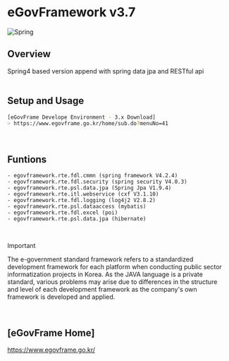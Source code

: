 # eGovFramework v3.7 
![Spring](https://img.shields.io/badge/Spring-4.0-339933?style=flat-square&logo=Spring&logoColor=white)

## Overview
Spring4 based version append with spring data jpa and RESTful api
<br/>
<br/>

## Setup and Usage
```sh
[eGovFrame Develope Environment - 3.x Download]
☞ https://www.egovframe.go.kr/home/sub.do?menuNo=41
```
<br/>

## Funtions
    - egovframework.rte.fdl.cmmn (spring framework V4.2.4)
    - egovframework.rte.fdl.security (spring security V4.0.3)
    - egovframework.rte.psl.data.jpa (Spring Jpa V1.9.4)
    - egovframework.rte.itl.webservice (cxf V3.1.10)
    - egovframework.rte.fdl.logging (log4j2 V2.8.2)
    - egovframework.rte.psl.dataaccess (mybatis)
    - egovframework.rte.fdl.excel (poi)
    - egovframework.rte.psl.data.jpa (hibernate)
<br/>

> [!IMPORTANT]  
> The e-government standard framework refers to a standardized development framework for each platform when conducting public sector informatization projects in Korea. As the JAVA language is a private standard, various problems may arise due to differences in the structure and level of each development framework as the company's own framework is developed and applied.
<br/>

## [eGovFrame Home]
https://www.egovframe.go.kr/
<br/>
